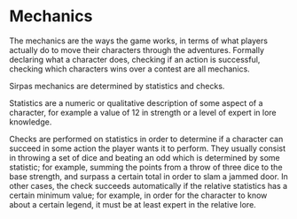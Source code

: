 # Mechanics

The mechanics are the ways the game works, in terms of what players actually do
to move their characters through the adventures. Formally declaring what a
character does, checking if an action is successful, checking which characters
wins over a contest are all mechanics.

Sirpas mechanics are determined by statistics and checks. 

Statistics are a numeric or qualitative description of some aspect of a
character, for example a value of 12 in strength or a level of expert in lore
knowledge. 

Checks are performed on statistics in order to determine if a character can
succeed in some action the player wants it to perform. They usually consist in
throwing a set of dice and beating an odd which is determined by some statistic;
for example, summing the points from a throw of three dice to the base strength,
and surpass a certain total in order to slam a jammed door. In other cases, the
check succeeds automatically if the relative statistics has a certain minimum
value; for example, in order for the character to know about a certain legend,
it must be at least expert in the relative lore.

